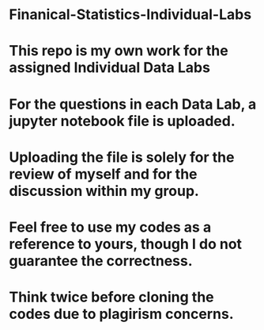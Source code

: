 # Finanical-Statistics-Individual-Labs

# This repo is my own work for the assigned Individual Data Labs

# For the questions in each Data Lab, a jupyter notebook file is uploaded.

# Uploading the file is solely for the review of myself and for the discussion within my group.

# Feel free to use my codes as a reference to yours, though I do not guarantee the correctness.

# Think twice before cloning the codes due to plagirism concerns.
